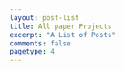 ```yaml
---
layout: post-list
title: All paper Projects
excerpt: "A List of Posts"
comments: false
pagetype: 4
---
```

